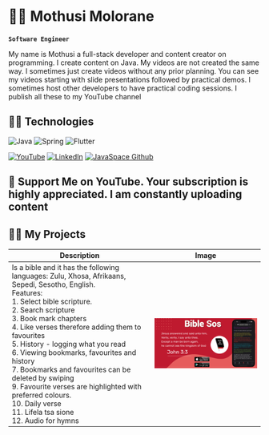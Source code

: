 
# 👨‍💻 Mothusi Molorane

**`Software Engineer`**

My name is Mothusi a full-stack developer and content creator on programming. I create content on Java. My videos are not created the same way. I sometimes just create videos without any prior planning. You can see my videos starting with slide presentations followed by practical demos. I sometimes host other developers to have practical coding sessions. I publish all these to my YouTube channel 

## 👨‍💻 Technologies
![Java](https://custom-icon-badges.demolab.com/badge/-Java-47A248?style=for-the-badge&logo=java&logoColor=white)
![Spring](https://custom-icon-badges.demolab.com/badge/-Spring-000000?style=for-the-badge&logo=spring&logoColor=white)
![Flutter](https://custom-icon-badges.demolab.com/badge/-Flutter-218AAB?style=for-the-badge&logo=flutter&logoColor=white)

[![YouTube](https://custom-icon-badges.demolab.com/badge/-Subscribe-red?style=for-the-badge&logo=video&logoColor=white)](https://www.youtube.com/channel/UC5BkBVEep9_jc54l9W_SW0g?sub_confirmation=1 "Subscribe to my YouTube channel")
[![LinkedIn](https://custom-icon-badges.demolab.com/badge/LinkedIn-red.svg?logo=LinkedIn&logoColor=fff)](https://www.linkedin.com/in/mothusi-molorane-88998130/ "LinkedIn profile")
[![JavaSpace Github](https://custom-icon-badges.demolab.com/badge/GitHub-red.svg?logo=Git&logoColor=fff)](https://github.com/java-space "JavaSpace GitHub")

## 🤩 Support Me on YouTube. Your subscription is highly appreciated. I am constantly uploading content


## 👨‍💻 My Projects

| Description | Image |
| ----------- | ----- |
| Is a bible and it has the following languages: Zulu, Xhosa, Afrikaans, Sepedi, Sesotho, English. <br>Features: <br>1. Select bible scripture. <br>2. Search scripture <br>3. Book mark chapters <br>4. Like verses therefore adding them to favourites <br>5. History - logging what you read <br>6. Viewing bookmarks, favourites and history <br>7. Bookmarks and favourites can be deleted by swiping <br>9. Favourite verses are highlighted with preferred colours. <br>10. Daily verse <br>11. Lifela tsa sione <br>12. Audio for hymns | <img src="sos.png" width="500">

